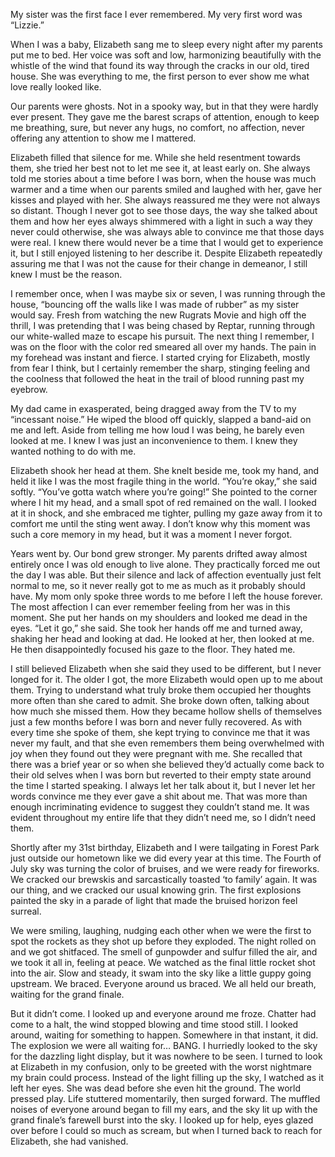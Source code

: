 My sister was the first face I ever remembered. My very first word was “Lizzie.”

When I was a baby, Elizabeth sang me to sleep every night after my parents put me to bed. Her voice was soft and low, harmonizing beautifully with the whistle of the wind that found its way through the cracks in our old, tired house. She was everything to me, the first person to ever show me what love really looked like.

Our parents were ghosts. Not in a spooky way, but in that they were hardly ever present. They gave me the barest scraps of attention, enough to keep me breathing, sure, but never any hugs, no comfort, no affection, never offering any attention to show me I mattered.

Elizabeth filled that silence for me. While she held resentment towards them, she tried her best not to let me see it, at least early on. She always told me stories about a time before I was born, when the house was much warmer and a time when our parents smiled and laughed with her, gave her kisses and played with her. She always reassured me they were not always so distant. Though I never got to see those days, the way she talked about them and how her eyes always shimmered with a light in such a way they never could otherwise, she was always able to convince me that those days were real. I knew there would never be a time that I would get to experience it, but I still enjoyed listening to her describe it. Despite Elizabeth repeatedly assuring me that I was not the cause for their change in demeanor, I still knew I must be the reason.

I remember once, when I was maybe six or seven, I was running through the house, “bouncing off the walls like I was made of rubber” as my sister would say. Fresh from watching the new Rugrats Movie and high off the thrill, I was pretending that I was being chased by Reptar, running through our white-walled maze to escape his pursuit. The next thing I remember, I was on the floor with the color red smeared all over my hands. The pain in my forehead was instant and fierce. I started crying for Elizabeth, mostly from fear I think, but I certainly remember the sharp, stinging feeling and the coolness that followed the heat in the trail of blood running past my eyebrow.

My dad came in exasperated, being dragged away from the TV to my “incessant noise.” He wiped the blood off quickly, slapped a band-aid on me and left. Aside from telling me how loud I was being, he barely even looked at me. I knew I was just an inconvenience to them. I knew they wanted nothing to do with me.

Elizabeth shook her head at them. She knelt beside me, took my hand, and held it like I was the most fragile thing in the world. “You’re okay,” she said softly. “You’ve gotta watch where you’re going!” She pointed to the corner where I hit my head, and a small spot of red remained on the wall. I looked at it in shock, and she embraced me tighter, pulling my gaze away from it to comfort me until the sting went away. I don’t know why this moment was such a core memory in my head, but it was a moment I never forgot.

Years went by. Our bond grew stronger. My parents drifted away almost entirely once I was old enough to live alone. They practically forced me out the day I was able. But their silence and lack of affection eventually just felt normal to me, so it never really got to me as much as it probably should have. My mom only spoke three words to me before I left the house forever. The most affection I can ever remember feeling from her was in this moment. She put her hands on my shoulders and looked me dead in the eyes. “Let it go,” she said. She took her hands off me and turned away, shaking her head and looking at dad. He looked at her, then looked at me. He then disappointedly focused his gaze to the floor. They hated me.  

I still believed Elizabeth when she said they used to be different, but I never longed for it. The older I got, the more Elizabeth would open up to me about them. Trying to understand what truly broke them occupied her thoughts more often than she cared to admit. She broke down often, talking about how much she missed them. How they became hollow shells of themselves just a few months before I was born and never fully recovered. As with every time she spoke of them, she kept trying to convince me that it was never my fault, and that she even remembers them being overwhelmed with joy when they found out they were pregnant with me. She recalled that there was a brief year or so when she believed they’d actually come back to their old selves when I was born but reverted to their empty state around the time I started speaking. I always let her talk about it, but I never let her words convince me they ever gave a shit about me. That was more than enough incriminating evidence to suggest they couldn’t stand me. It was evident throughout my entire life that they didn’t need me, so I didn’t need them.  

Shortly after my 31st birthday, Elizabeth and I were tailgating in Forest Park just outside our hometown like we did every year at this time. The Fourth of July sky was turning the color of bruises, and we were ready for fireworks. We cracked our brewskis and sarcastically toasted ‘to family’ again. It was our thing, and we cracked our usual knowing grin. The first explosions painted the sky in a parade of light that made the bruised horizon feel surreal.

We were smiling, laughing, nudging each other when we were the first to spot the rockets as they shot up before they exploded. The night rolled on and we got shitfaced. The smell of gunpowder and sulfur filled the air, and we took it all in, feeling at peace. We watched as the final little rocket shot into the air. Slow and steady, it swam into the sky like a little guppy going upstream. We braced. Everyone around us braced. We all held our breath, waiting for the grand finale.

But it didn’t come. I looked up and everyone around me froze. Chatter had come to a halt, the wind stopped blowing and time stood still. I looked around, waiting for something to happen. Somewhere in that instant, it did. The explosion we were all waiting for… BANG. I hurriedly looked to the sky for the dazzling light display, but it was nowhere to be seen. I turned to look at Elizabeth in my confusion, only to be greeted with the worst nightmare my brain could process. Instead of the light filling up the sky, I watched as it left her eyes. She was dead before she even hit the ground. The world pressed play. Life stuttered momentarily, then surged forward. The muffled noises of everyone around began to fill my ears, and the sky lit up with the grand finale’s farewell burst into the sky. I looked up for help, eyes glazed over before I could so much as scream, but when I turned back to reach for Elizabeth, she had vanished.